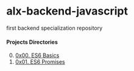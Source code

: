 # alx-backend-javascript
first backend specialization repository

#### Projects Directories

0. [0x00. ES6 Basics](https://github.com/8srael/alx-backend-javascript/tree/master/0x00-ES6_basic)
1. [0x01. ES6 Promises](https://github.com/8srael/alx-backend-javascript/tree/master/0x01-ES6_promise)
